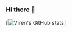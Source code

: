 ### Hi there 👋

[![Viren's GitHub stats](https://github-readme-stats.vercel.app/api?username=khatri-viren&show_icons=true&theme=dark)]
